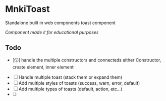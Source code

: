 # MnkiToast

Standalone built in web components toast component

*Component made it for educational purposes*

## Todo

- [🕥] handle the multiple constructors and connecteds either Constructor, create element, inner element
- [ ] Handle multiple toast (stack them or expand them) 
- [ ] Add multiple styles of toasts (success, warn, error, default)
- [ ] Add multiple types of toasts (default, action, etc...)
- [ ]